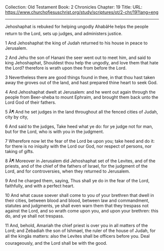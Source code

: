 Collection: Old Testament
Book: 2 Chronicles
Chapter: 19
Title: 
URL: https://www.churchofjesuschrist.org/study/scriptures/ot/2-chr/19?lang=eng

---

Jehoshaphat is rebuked for helping ungodly AhabâHe helps the people return to the Lord, sets up judges, and administers justice.

1 And Jehoshaphat the king of Judah returned to his house in peace to Jerusalem.

2 And Jehu the son of Hanani the seer went out to meet him, and said to king Jehoshaphat, Shouldest thou help the ungodly, and love them that hate the Lord? therefore is wrath upon thee from before the Lord.

3 Nevertheless there are good things found in thee, in that thou hast taken away the groves out of the land, and hast prepared thine heart to seek God.

4 And Jehoshaphat dwelt at Jerusalem: and he went out again through the people from Beer-sheba to mount Ephraim, and brought them back unto the Lord God of their fathers.

5 Â¶ And he set judges in the land throughout all the fenced cities of Judah, city by city,

6 And said to the judges, Take heed what ye do: for ye judge not for man, but for the Lord, who is with you in the judgment.

7 Wherefore now let the fear of the Lord be upon you; take heed and do it: for there is no iniquity with the Lord our God, nor respect of persons, nor taking of gifts.

8 Â¶ Moreover in Jerusalem did Jehoshaphat set of the Levites, and of the priests, and of the chief of the fathers of Israel, for the judgment of the Lord, and for controversies, when they returned to Jerusalem.

9 And he charged them, saying, Thus shall ye do in the fear of the Lord, faithfully, and with a perfect heart.

10 And what cause soever shall come to you of your brethren that dwell in their cities, between blood and blood, between law and commandment, statutes and judgments, ye shall even warn them that they trespass not against the Lord, and so wrath come upon you, and upon your brethren: this do, and ye shall not trespass.

11 And, behold, Amariah the chief priest is over you in all matters of the Lord; and Zebadiah the son of Ishmael, the ruler of the house of Judah, for all the kingâs matters: also the Levites shall be officers before you. Deal courageously, and the Lord shall be with the good.
